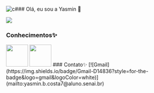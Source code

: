 ![c#](https://github.com/user-attachments/assets/961c8b6d-509a-42c1-a3ef-27e8a54ede4f)## Olá, eu sou a Yasmin 👋

<img src="https://i.pinimg.com/originals/fa/4d/a2/fa4da2be45ac694f0e55c4125e5b68d4.gif" />

### Conhecimentos✨
<div style="display: inline_block">
  <img  height="60" windth="60" src="https://cdn.jsdelivr.net/gh/devicons/devicon/icons/html5/html5-original.svg" />
  <img  height="60" windth="60" src="https://cdn3d.iconscout.com/3d/free/thumb/free-c-language-3d-icon-download-in-png-blend-fbx-gltf-file-formats--logo-mobile-developer-programming-pack-logos-icons-5453029.png?f=webp" />
### Contato✨
[![Gmail](https://img.shields.io/badge/Gmail-D14836?style=for-the-badge&logo=gmail&logoColor=white)](mailto:yasmin.b.costa7@aluno.senai.br)
